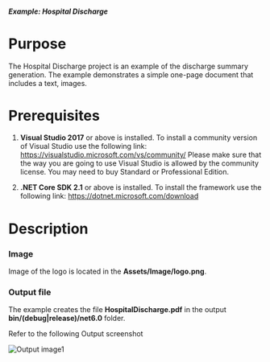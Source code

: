 ##### Example: Hospital Discharge

# Purpose
The Hospital Discharge project is an example of the discharge summary generation. The example demonstrates a simple one-page document that includes a text, images.


# Prerequisites
1) **Visual Studio 2017** or above is installed.
   To install a community version of Visual Studio use the following link: https://visualstudio.microsoft.com/vs/community/
   Please make sure that the way you are going to use Visual Studio is allowed by the community license. You may need to buy Standard or Professional Edition.

2) **.NET Core SDK 2.1** or above is installed.
   To install the framework use the following link: https://dotnet.microsoft.com/download

# Description

### Image
Image of the logo is located in the **Assets/Image/logo.png**.

### Output file
The example creates the file **HospitalDischarge.pdf** in the output **bin/(debug|release)/net6.0** folder.

Refer to the following Output screenshot 

![Output image1](https://github.com/SyncfusionExamples/PDF-real-time-Examples/blob/master/HospitalDischarge/HospitalDocument/Results/HospitalDischargeImage.png)
